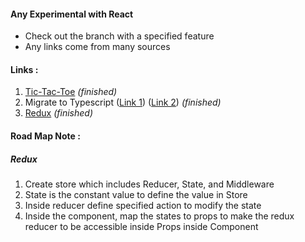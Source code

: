 #### Any Experimental with React

* Check out the branch with a specified feature
* Any links come from many sources

#### Links :
1. [Tic-Tac-Toe](https://reactjs.org/tutorial/tutorial.html#inspecting-the-starter-code) *(finished)*
2. Migrate to Typescript
([Link 1](https://github.com/Microsoft/TypeScript-React-Conversion-Guide))
([Link 2](https://github.com/Microsoft/TypeScript-React-Starter)) *(finished)*
3. [Redux](https://www.youtube.com/watch?v=93p3LxR9xfM&t=1793s) *(finished)*

#### Road Map Note :
##### Redux
1. Create store which includes Reducer, State, and Middleware
2. State is the constant value to define the value in Store
3. Inside reducer define specified action to modify the state
4. Inside the component, map the states to props to make the redux reducer to be accessible inside Props inside Component
